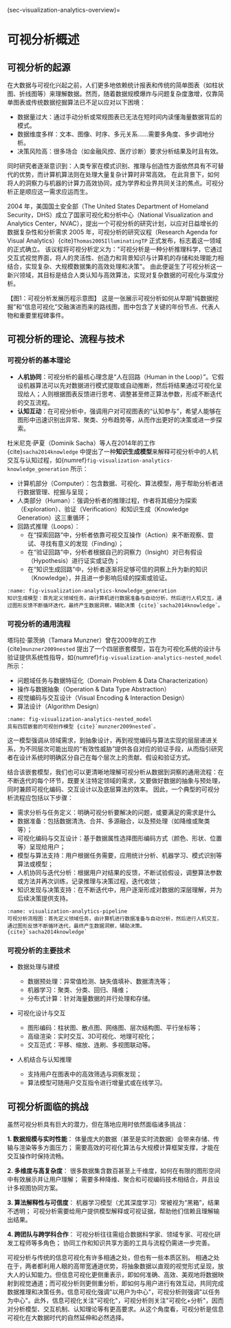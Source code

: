 (sec-visualization-analytics-overview)=
# 可视分析概述

## 可视分析的起源

在大数据与可视化兴起之前，人们更多地依赖统计报表和传统的简单图表（如柱状图、折线图等）来理解数据。然而，随着数据规模爆炸与问题复杂度激增，仅靠简单图表或传统数据挖掘算法已不足以应对以下困境：

- 数据量过大：通过手动分析或常规图表已无法在短时间内读懂海量数据背后的模式。
- 数据维度多样：文本、图像、时序、多元关系……需要多角度、多步调地分析。
- 决策风险高：很多场合（如金融风控、医疗诊断）要求分析结果及时且有效。

同时研究者逐渐意识到：人类专家在模式识别、推理与创造性方面依然具有不可替代的优势，而计算机算法则在处理大量复杂计算时非常高效。
在此背景下，如何将人的洞察力与机器的计算力高效协同，成为学界和业界共同关注的焦点。可视分析正是顺应这一需求应运而生。

2004 年，美国国土安全部（The United States Department of Homeland Security，DHS）成立了国家可视化和分析中心（National Visualization and Analytics Center，NVAC），提出一个可视分析的研究计划，以应对日益增长的数据复杂性和分析需求
2005 年，可视分析的研究议程（Research Agenda for Visual Analytics）{cite}`Thomas2005IlluminatingTP` 正式发布，标志着这一领域的正式确立。
该议程将可视分析定义为："可视分析是一种分析推理科学，它通过交互式视觉界面，将人的灵活性、创造力和背景知识与计算机的存储和处理能力相结合，实现复杂、大规模数据集的高效处理和决策"。
由此便诞生了可视分析这一新兴领域，其目标是结合人类认知与高效算法，实现对复杂数据的可视化与深度分析。

【图1：可视分析发展历程示意图】
这是一张展示可视分析如何从早期“纯数据挖掘”和“信息可视化”交融演进而来的路线图，图中包含了关键的年份节点、代表人物和重要里程碑事件。

## 可视分析的理论、流程与技术

### 可视分析的基本理论

- **人机协同**：可视分析的最核心理念是“人在回路（Human in the Loop）”。它假设机器算法可以先对数据进行模式提取或自动推断，然后将结果通过可视化呈现给人；人则根据图表反馈进行思考、调整甚至修正算法参数，形成不断迭代的交互流程。
- **认知互动**：在可视分析中，强调用户对可视图表的“认知参与”，希望人能够在图形中迅速识别出异常、聚类、分布趋势等，从而作出更好的决策或进一步探索。

杜米尼克·萨夏（Dominik Sacha）等人在2014年的工作 {cite}`sacha2014knowledge` 中提出了一种**知识生成模型**来解释可视分析中的人机交互与认知过程，如{numref}`fig-visualization-analytics-knowledge_generation` 所示：

- 计算机部分（Computer）：包含数据、可视化、算法模型，用于帮助分析者进行数据管理、挖掘与呈现；
- 人类部分（Human）：强调分析者的推理过程，作者将其细分为探索（Exploration）、验证（Verification）和知识生成（Knowledge Generation）这三重循环；
- 回路式推理（Loops）：
  - 在“探索回路”中，分析者依靠可视交互操作（Action）来不断观察、尝试、寻找有意义的发现（Finding）；
  - 在“验证回路”中，分析者根据自己的洞察力（Insight）对已有假设（Hypothesis）进行证实或证伪；
  - 在“知识生成回路”中，分析者逐渐将足够可信的洞察上升为新的知识（Knowledge），并且进一步影响后续的探索或验证。

```{figure} fig/visualization-analytics-knowledge_generation.png
:name: fig-visualization-analytics-knowledge_generation
知识生成模型：首先定义领域任务，由计算机进行数据准备与自动分析，然后进行人机交互，通过图形反馈不断循环迭代，最终产生数据洞察，辅助决策 {cite}`sacha2014knowledge`。
```

### 可视分析的通用流程

塔玛拉·蒙茨纳（Tamara Munzner）曾在2009年的工作 {cite}`munzner2009nested` 提出了一个四层嵌套模型，旨在为可视化系统的设计与验证提供系统性指导，如{numref}`fig-visualization-analytics-nested_model` 所示：
- 问题域任务与数据特征化（Domain Problem & Data Characterization）
- 操作与数据抽象（Operation & Data Type Abstraction）
- 视觉编码与交互设计（Visual Encoding & Interaction Design）
- 算法设计（Algorithm Design）

```{figure} fig/visualization-analytics-nested_model.png
:name: fig-visualization-analytics-nested_model
具有四层嵌套的可视创作模型 {cite}`munzner2009nested`。
```

这一模型强调从领域需求，到抽象设计，再到视觉编码与算法实现的层层递进关系，为不同层次可能出现的“有效性威胁”提供各自对应的验证手段，从而指引研究者在设计系统时明确区分自己在每个层次上的贡献、假设和验证方式。

结合该嵌套模型，我们也可以更清晰地理解可视分析从数据到洞察的通用流程：在不断迭代的每个环节，既要关注特定领域的需求，又要做好数据的抽象与预处理，同时兼顾可视化编码、交互设计以及底层算法的效率。
因此，一个典型的可视分析流程应包括以下步骤：
- 需求分析与任务定义：明确可视分析要解决的问题，或要满足的需求是什么
- 数据准备：包括数据清洗、合并、多源融合，以及预处理（如降维或聚类等）；
- 可视化编码与交互设计：基于数据属性选择图形编码方式（颜色、形状、位置等）呈现给用户；
- 模型与算法支持：用户根据任务需要，应用统计分析、机器学习、模式识别等算法或模型；
- 人机协同与迭代分析：根据用户对结果的反馈，不断试验假设，调整算法参数或方法并再次训练，记录推理与决策过程，迭代收敛；
- 知识发现与决策支持：在不断迭代中，用户逐渐形成对数据的深层理解，并为后续决策提供支持。

```{figure} fig/visualization-analytics-knowledge_generation.png
:name: visualization-analytics-pipeline
可视分析流程图：首先定义领域任务，由计算机进行数据准备与自动分析，然后进行人机交互，通过图形反馈不断循环迭代，最终产生数据洞察，辅助决策。{cite}`sacha2014knowledge`
```

### 可视分析的主要技术

- 数据处理与建模
  - 数据预处理：异常值检测、缺失值填补、数据清洗等；
  - 机器学习：聚类、分类、回归、降维；
  - 分布式计算：针对海量数据的并行处理和存储。

- 可视化设计与交互
  - 图形编码：柱状图、散点图、网络图、层次结构图、平行坐标等；
  - 高级渲染：实时交互、3D可视化、地理可视化；
  - 交互范式：平移、缩放、连刷、多视图联动等。

- 人机结合与认知推理
  - 支持用户在图表中的高效筛选与洞察发现；
  - 算法模型可随用户交互指令进行增量式或在线学习。


## 可视分析面临的挑战

虽然可视分析具有巨大的潜力，但在落地应用时依然面临诸多挑战：

**1. 数据规模与实时性能**：
体量庞大的数据（甚至是实时流数据）会带来存储、传输与渲染等多方面压力；
需要高效的可视化算法与大规模计算框架支撑，才能在交互操作时保持流畅。

**2. 多维度与高复杂度**：
很多数据集含数百甚至上千维度，如何在有限的图形空间中有效展示并让用户理解；
需要多种降维、聚合和可视编码技术相结合，并且设计多视图协同方案。

**3. 算法解释性与可信度**：
机器学习模型（尤其深度学习）常被视为“黑箱”，结果不透明；
可视分析需要给用户提供模型解释或可视证据，帮助他们信赖且理解输出结果。

**4. 跨团队与跨学科合作**：
可视分析往往需组合数据科学家、领域专家、可视化研发工程师等多角色；
协同工作和知识共享方面的工具与流程仍需进一步完善。


可视分析与传统的信息可视化有许多相通之处，但也有一些本质区别。
相通之处在于，两者都利用人眼的高带宽通道优势，将抽象数据以直观的视觉形式呈现，放大人的认知能力。但信息可视化更侧重表示，即如何准确、高效、美观地将数据映射到视觉通道；而可视分析则更侧重分析，即如何与用户进行有效互动，共同完成数据推理和决策任务。信息可视化强调"以用户为中心"，可视分析则强调"以任务为中心"。此外，信息可视化关注"可视化"，可视分析则关注"可视化+分析"，因而对分析模型、交互机制、认知理论等有更高要求。从这个角度看，可视分析是信息可视化在大数据时代的自然延伸和必然选择。